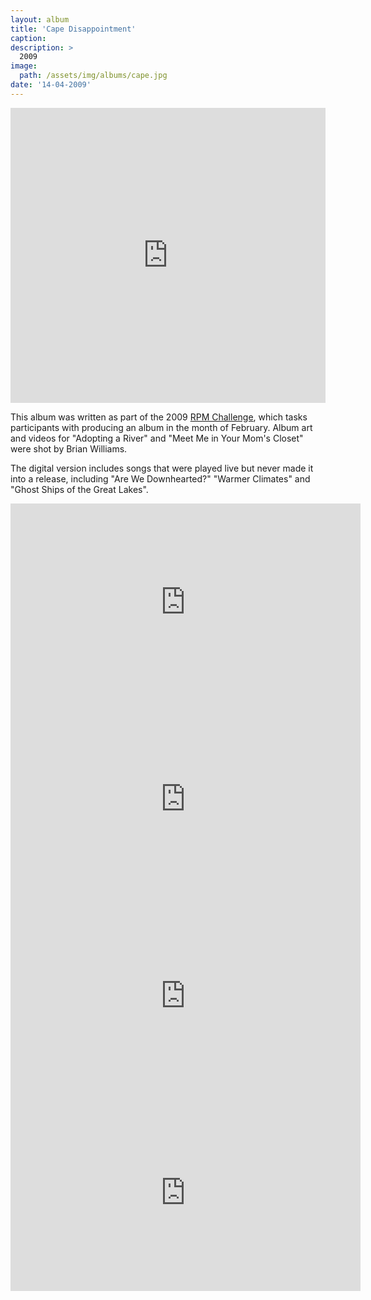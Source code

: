 ```yaml
---
layout: album
title: 'Cape Disappointment'
caption: 
description: > 
  2009
image: 
  path: /assets/img/albums/cape.jpg
date: '14-04-2009'
---
```


<iframe style="border: 0; width: 100%; height: 472px;" src="https://bandcamp.com/EmbeddedPlayer/album=4111457016/size=large/bgcol=333333/linkcol=0f91ff/artwork=small/transparent=true/" seamless><a href="https://errandboy.bandcamp.com/album/cape-disappointment">Cape Disappointment by Errand Boy</a></iframe>

This album was written as part of the 2009 [RPM Challenge](https://www.rpmchallenge.com/), which tasks participants with producing an album in the month of February. Album art and videos for "Adopting a River" and "Meet Me in Your Mom's Closet" were shot by Brian Williams.

The digital version includes songs that were played live but never made it into a release, including "Are We Downhearted?" "Warmer Climates" and "Ghost Ships of the Great Lakes".

<iframe width="560" height="315" src="https://www.youtube.com/embed/T28G5ZZIWps" title="YouTube video player" frameborder="0" allow="accelerometer; autoplay; clipboard-write; encrypted-media; gyroscope; picture-in-picture" allowfullscreen></iframe>

<iframe width="560" height="315" src="https://www.youtube.com/embed/uYKu5NXCHR8" title="YouTube video player" frameborder="0" allow="accelerometer; autoplay; clipboard-write; encrypted-media; gyroscope; picture-in-picture" allowfullscreen></iframe>

<iframe width="560" height="315" src="https://www.youtube.com/embed/jjorCqjdUZA" title="YouTube video player" frameborder="0" allow="accelerometer; autoplay; clipboard-write; encrypted-media; gyroscope; picture-in-picture" allowfullscreen></iframe>

<iframe width="560" height="315" src="https://www.youtube.com/embed/5u1H5SNgAn4" title="YouTube video player" frameborder="0" allow="accelerometer; autoplay; clipboard-write; encrypted-media; gyroscope; picture-in-picture" allowfullscreen></iframe>
